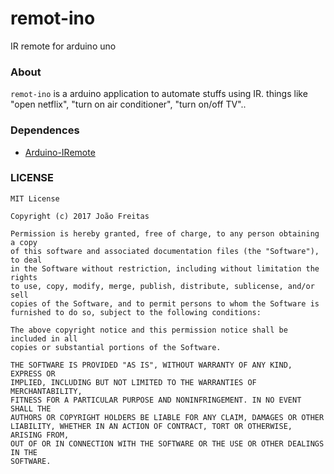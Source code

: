 # remot-ino
IR remote for arduino uno

### About
`remot-ino` is a arduino application to automate stuffs using IR.
things like "open netflix", "turn on air conditioner", "turn on/off TV"..


### Dependences
- [Arduino-IRemote](https://github.com/z3t0/Arduino-IRremote)

### LICENSE
```
MIT License

Copyright (c) 2017 João Freitas

Permission is hereby granted, free of charge, to any person obtaining a copy
of this software and associated documentation files (the "Software"), to deal
in the Software without restriction, including without limitation the rights
to use, copy, modify, merge, publish, distribute, sublicense, and/or sell
copies of the Software, and to permit persons to whom the Software is
furnished to do so, subject to the following conditions:

The above copyright notice and this permission notice shall be included in all
copies or substantial portions of the Software.

THE SOFTWARE IS PROVIDED "AS IS", WITHOUT WARRANTY OF ANY KIND, EXPRESS OR
IMPLIED, INCLUDING BUT NOT LIMITED TO THE WARRANTIES OF MERCHANTABILITY,
FITNESS FOR A PARTICULAR PURPOSE AND NONINFRINGEMENT. IN NO EVENT SHALL THE
AUTHORS OR COPYRIGHT HOLDERS BE LIABLE FOR ANY CLAIM, DAMAGES OR OTHER
LIABILITY, WHETHER IN AN ACTION OF CONTRACT, TORT OR OTHERWISE, ARISING FROM,
OUT OF OR IN CONNECTION WITH THE SOFTWARE OR THE USE OR OTHER DEALINGS IN THE
SOFTWARE.

```